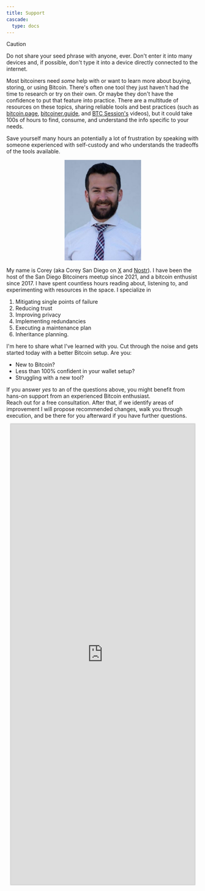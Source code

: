 ```yaml
---
title: Support
cascade:
  type: docs
---
```


> [!CAUTION]
> Do not share your seed phrase with anyone, ever. Don't enter it into many devices and, if possible, don't type it into a device directly connected to the internet.

Most bitcoiners need _some_ help with or want to learn more about buying, storing, or using Bitcoin. There's often one tool they just haven't had the time to research or try on their own. Or maybe they don't have the confidence to put that feature into practice. There are a multitude of resources on these topics, sharing reliable tools and best practices (such as [bitcoin.page](bitcoin.page), [bitcoiner.guide](bitcoiner.guide), and [BTC Session's](https://www.youtube.com/c/btcsessions) videos), but it could take 100s of hours to find, consume, and understand the info specific to your needs. 

Save yourself many hours an potentially a lot of frustration by speaking with someone experienced with self-custody and who understands the tradeoffs of the tools available. 

<center>
  <img src="headshot.jpeg" alt="Corey" width="200"/>
</center>

My name is Corey (aka Corey San Diego on [X](twitter.com/inpharmaticist) and [Nostr](https://primal.net/p/npub1c0r3ytrr4afgrlhrhyec6y9wvkckdllx7ul3cfevtsgjqcrhx8tsdzqs7w)). I have been the host of the San Diego Bitcoiners meetup since 2021, and a bitcoin enthusist since 2017. I have spent countless hours reading about, listening to, and experimenting with resources in the space. 
I specialize in
1. Mitigating single points of failure
2. Reducing trust
3. Improving privacy
4. Implementing redundancies
5. Executing a maintenance plan
6. Inheritance planning.

I'm here to share what I've learned with you. Cut through the noise and gets started today with a better Bitcoin setup. Are you: 
* New to Bitcoin?
* Less than 100% confident in your wallet setup?
* Struggling with a new tool?

If you answer _yes_ to an of the questions above, you might benefit from hans-on support from an experienced Bitcoin enthusiast.  
Reach out for a free consultation. After that, if we identify areas of improvement I will propose recommended changes, walk you through execution, and be there for you afterward if you have further questions.

<center>
  <iframe src="https://formstr.app/#/embedded/f5ff29ea0fc13932da373f91dc0030998431f3626476acc8ff8a30bd78bf2c2a?hideTitleImage=true&hideDescription=true" height="1200px" width="480px" frameborder="0" style="border-style:none;box-shadow:0px 0px 2px 2px rgba(0,0,0,0.2);" cellspacing="0" >
  </iframe>
</center>

